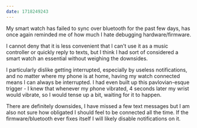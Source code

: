 ```yaml
---
date: 1718249243
---
```


My smart watch has failed to sync over bluetooth for the past few days, has once again reminded me of how much I hate debugging hardware/firmware.

I cannot deny that it is less convenient that I can't use it as a music controller or quickly reply to texts, but I think I had sort of considered a smart watch an essential without weighing the downsides.

I particularly dislike getting interrupted, especially by useless notifications, and no matter where my phone is at home, having my watch connected means I can always be interrupted. I had even built up this pavlovian-esque trigger - I knew that whenever my phone vibrated, 4 seconds later my wrist would vibrate, so I would tense up a bit, waiting for it to happen.

There are definitely downsides, I have missed a few text messages but I am also not sure how obligated I should feel to be connected all the time. If the firmware/bluetooth ever fixes itself I will likely disable notifications on it.
